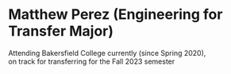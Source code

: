 # Matthew Perez (Engineering for Transfer Major)

Attending Bakersfield College currently (since Spring 2020),  
on track for transferring for the Fall 2023 semester

